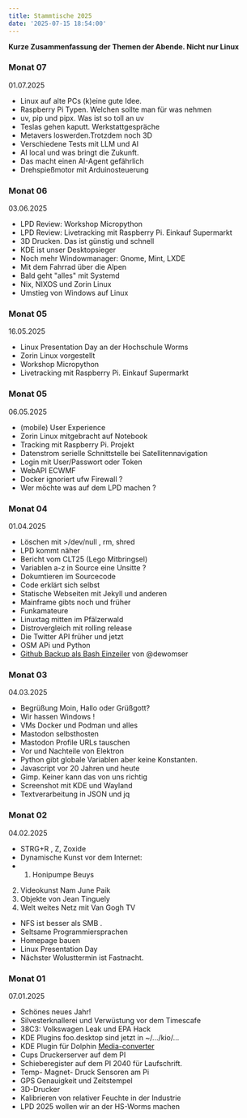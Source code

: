```yaml
---
title: Stammtische 2025
date: '2025-07-15 18:54:00'
---
```


**Kurze Zusammenfassung der Themen der Abende. Nicht nur Linux**

<!-- truncate -->

### Monat 07
01.07.2025

- Linux auf alte PCs (k)eine gute Idee.
- Raspberry Pi Typen. Welchen sollte man für was nehmen
- uv, pip und pipx. Was ist so toll an uv
- Teslas gehen kaputt. Werkstattgespräche
- Metavers loswerden.Trotzdem noch 3D
- Verschiedene Tests mit LLM und AI
- AI local und was bringt die Zukunft.
- Das macht einen AI-Agent gefährlich
- Drehspießmotor mit Arduinosteuerung

### Monat 06
03.06.2025

- LPD Review: Workshop Micropython
- LPD Review: Livetracking mit Raspberry Pi. Einkauf Supermarkt
- 3D Drucken. Das ist günstig und schnell
- KDE ist unser Desktopsieger
- Noch mehr Windowmanager: Gnome, Mint, LXDE
- Mit dem Fahrrad über die Alpen
- Bald geht "alles" mit Systemd
- Nix, NIXOS und Zorin Linux
- Umstieg von Windows auf Linux


### Monat 05
16.05.2025

- Linux Presentation Day an der Hochschule Worms
- Zorin Linux vorgestellt
- Workshop Micropython
- Livetracking mit Raspberry Pi. Einkauf Supermarkt

### Monat 05
06.05.2025

- (mobile) User Experience
- Zorin Linux  mitgebracht  auf Notebook
- Tracking mit Raspberry Pi.  Projekt
- Datenstrom serielle Schnittstelle bei Satellitennavigation
- Login mit User/Passwort  oder Token
- WebAPI ECWMF
- Docker ignoriert ufw  Firewall ?
- Wer möchte was auf dem LPD machen ?

### Monat 04
01.04.2025

- Löschen mit >/dev/null , rm, shred
- LPD kommt näher
- Bericht vom CLT25 (Lego Mitbringsel)
- Variablen a-z in Source eine Unsitte ?
- Dokumtieren im Sourcecode
- Code erklärt sich selbst
- Statische Webseiten mit Jekyll und anderen
- Mainframe gibts noch und früher
- Funkamateure
- Linuxtag mitten im Pfälzerwald
- Distrovergleich mit rolling release
- Die Twitter API früher und jetzt
- OSM APi und Python
- [Github Backup als Bash Einzeiler](https://gist.github.com/dewomser/8b5e025d9a80df85743e87973e201da9) von @dewomser


### Monat 03
04.03.2025

- Begrüßung Moin, Hallo oder Grüßgott?
- Wir hassen Windows !
- VMs Docker und Podman und alles
- Mastodon selbsthosten
- Mastodon Profile URLs tauschen
- Vor und Nachteile von Elektron
- Python gibt globale Variablen aber keine Konstanten.
- Javascript vor 20 Jahren und heute
- Gimp. Keiner kann das von uns richtig
- Screenshot mit KDE und Wayland
- Textverarbeitung  in JSON und jq


### Monat 02
04.02.2025

- STRG+R , Z, Zoxide
- Dynamische Kunst vor dem Internet:
- 1. Honipumpe Beuys
2. Videokunst Nam June Paik
3. Objekte von Jean Tinguely
4. Welt weites Netz mit Van Gogh TV
- NFS ist besser als SMB .
- Seltsame Programmiersprachen
- Homepage bauen
- Linux Presentation Day
- Nächster Wolusttermin ist Fastnacht.


### Monat 01
07.01.2025

- Schönes neues Jahr!
- Silvesterknallerei und Verwüstung vor dem Timescafe
- 38C3: Volkswagen Leak und EPA Hack
- KDE Plugins foo.desktop sind jetzt in ~/…/kio/…
- KDE Plugin für Dolphin [Media-converter](https://github.com/dewomser/dolphin-context-convert)
- Cups Druckerserver auf dem PI
- Schieberegister auf dem PI 2040 für Laufschrift.
- Temp- Magnet- Druck Sensoren am Pi
- GPS Genauigkeit und Zeitstempel
- 3D-Drucker
- Kalibrieren von relativer Feuchte in der Industrie
- LPD 2025 wollen wir an der HS-Worms machen

